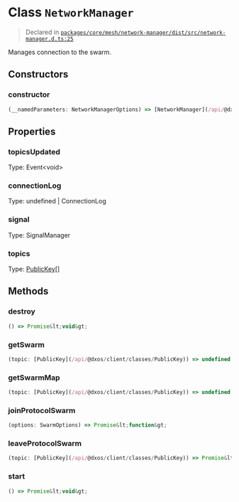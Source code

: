 # Class `NetworkManager`
> Declared in [`packages/core/mesh/network-manager/dist/src/network-manager.d.ts:25`]()


Manages connection to the swarm.

## Constructors
### constructor
```ts
(__namedParameters: NetworkManagerOptions) => [NetworkManager](/api/@dxos/client/classes/NetworkManager)
```

## Properties
### topicsUpdated 
Type: Event&lt;void&gt;
### connectionLog
Type: undefined | ConnectionLog
### signal
Type: SignalManager
### topics
Type: [PublicKey](/api/@dxos/client/classes/PublicKey)[]

## Methods
### destroy
```ts
() => Promise&lt;void&gt;
```
### getSwarm
```ts
(topic: [PublicKey](/api/@dxos/client/classes/PublicKey)) => undefined | Swarm
```
### getSwarmMap
```ts
(topic: [PublicKey](/api/@dxos/client/classes/PublicKey)) => undefined | SwarmMapper
```
### joinProtocolSwarm
```ts
(options: SwarmOptions) => Promise&lt;function&gt;
```
### leaveProtocolSwarm
```ts
(topic: [PublicKey](/api/@dxos/client/classes/PublicKey)) => Promise&lt;void&gt;
```
### start
```ts
() => Promise&lt;void&gt;
```